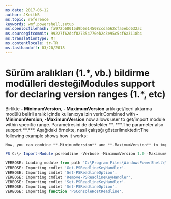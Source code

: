 ```yaml
---
ms.date: 2017-06-12
author: JKeithB
ms.topic: reference
keywords: wmf,powershell,setup
ms.openlocfilehash: fa972b68015d9b6e14508ccda562cfa5ebd632ac
ms.sourcegitcommit: 99227f62dcf827354770eb2c3e95c5cf6a3118b4
ms.translationtype: MT
ms.contentlocale: tr-TR
ms.lasthandoff: 03/20/2018
---
```

# <a name="modules-support-for-declaring-version-ranges-1-etc"></a><span data-ttu-id="e2625-102">Sürüm aralıkları (1.\*, vb.) bildirme modülleri desteği</span><span class="sxs-lookup"><span data-stu-id="e2625-102">Modules support for declaring version ranges (1.\*, etc)</span></span>
<span data-ttu-id="e2625-103">Birlikte **- MinimumVersion**, **- MaximumVersion** artık get/içeri aktarma modülü belirli aralık içinde kullanıcıya izin verir.</span><span class="sxs-lookup"><span data-stu-id="e2625-103">Combined with **-MinimumVersion**, **-MaximumVersion** now allows user to get/import module within specific range.</span></span> <span data-ttu-id="e2625-104">Parametresini de destekler \*\*. \*\*\*.</span><span class="sxs-lookup"><span data-stu-id="e2625-104">The parameter also support \*\*.\*\*\*.</span></span> <span data-ttu-id="e2625-105">Aşağıdaki örnekte, nasıl çalıştığı gösterilmektedir:</span><span class="sxs-lookup"><span data-stu-id="e2625-105">The following example shows how it works:</span></span>

```powershell
Now, you can combine **-MinimumVersion** and **-MaximumVersion** to import module within specific range:

PS C:\> Import-Module psreadline -Verbose -MinimumVersion 1.0 -MaximumVersion 1.2.*

VERBOSE: Loading module from path 'C:\Program Files\WindowsPowerShell\Modules\psreadline\1.1\psreadline.psd1'.
VERBOSE: Importing cmdlet 'Get-PSReadlineKeyHandler'.
VERBOSE: Importing cmdlet 'Get-PSReadlineOption'.
VERBOSE: Importing cmdlet 'Remove-PSReadlineKeyHandler'.
VERBOSE: Importing cmdlet 'Set-PSReadlineKeyHandler'.
VERBOSE: Importing cmdlet 'Set-PSReadlineOption'.
VERBOSE: Importing function 'PSConsoleHostReadline'.
```

